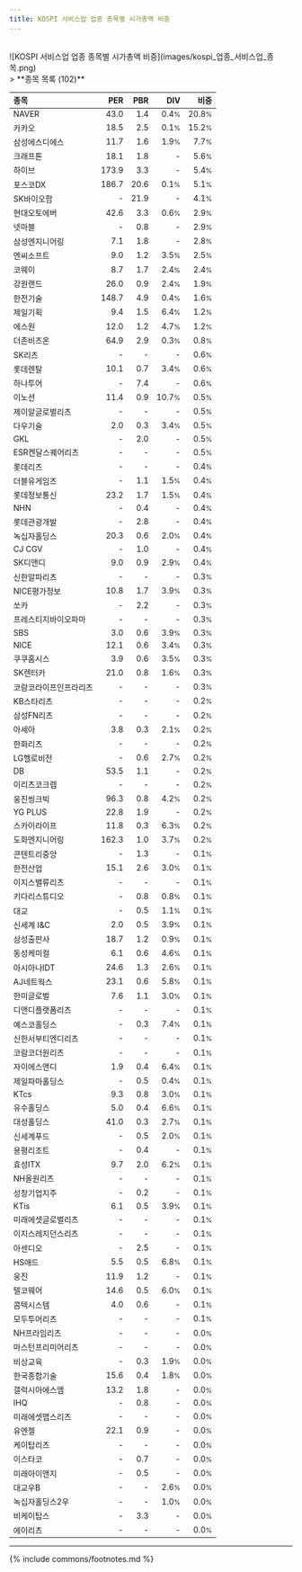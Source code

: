 ```yaml
---
title: KOSPI 서비스업 업종 종목별 시가총액 비중
---
```

<br>
![KOSPI 서비스업 업종 종목별 시가총액 비중](images/kospi_업종_서비스업_종목.png)
<br>
> **종목 목록 (102)**<a id="list"></a>

| **종목** | **PER** | **PBR** | **DIV** | **비중** |
| :------- | ------: | ------: | ------: | -------: |
| NAVER | 43.0<small></small> | 1.4<small></small> | 0.4<small>%</small> | 20.8<small>%</small> |
| 카카오 | 18.5<small></small> | 2.5<small></small> | 0.1<small>%</small> | 15.2<small>%</small> |
| 삼성에스디에스 | 11.7<small></small> | 1.6<small></small> | 1.9<small>%</small> | 7.7<small>%</small> |
| 크래프톤 | 18.1<small></small> | 1.8<small></small> | - | 5.6<small>%</small> |
| 하이브 | 173.9<small></small> | 3.3<small></small> | - | 5.4<small>%</small> |
| 포스코DX | 186.7<small></small> | 20.6<small></small> | 0.1<small>%</small> | 5.1<small>%</small> |
| SK바이오팜 | - | 21.9<small></small> | - | 4.1<small>%</small> |
| 현대오토에버 | 42.6<small></small> | 3.3<small></small> | 0.6<small>%</small> | 2.9<small>%</small> |
| 넷마블 | - | 0.8<small></small> | - | 2.9<small>%</small> |
| 삼성엔지니어링 | 7.1<small></small> | 1.8<small></small> | - | 2.8<small>%</small> |
| 엔씨소프트 | 9.0<small></small> | 1.2<small></small> | 3.5<small>%</small> | 2.5<small>%</small> |
| 코웨이 | 8.7<small></small> | 1.7<small></small> | 2.4<small>%</small> | 2.4<small>%</small> |
| 강원랜드 | 26.0<small></small> | 0.9<small></small> | 2.4<small>%</small> | 1.9<small>%</small> |
| 한전기술 | 148.7<small></small> | 4.9<small></small> | 0.4<small>%</small> | 1.6<small>%</small> |
| 제일기획 | 9.4<small></small> | 1.5<small></small> | 6.4<small>%</small> | 1.2<small>%</small> |
| 에스원 | 12.0<small></small> | 1.2<small></small> | 4.7<small>%</small> | 1.2<small>%</small> |
| 더존비즈온 | 64.9<small></small> | 2.9<small></small> | 0.3<small>%</small> | 0.8<small>%</small> |
| SK리츠 | - | - | - | 0.6<small>%</small> |
| 롯데렌탈 | 10.1<small></small> | 0.7<small></small> | 3.4<small>%</small> | 0.6<small>%</small> |
| 하나투어 | - | 7.4<small></small> | - | 0.6<small>%</small> |
| 이노션 | 11.4<small></small> | 0.9<small></small> | 10.7<small>%</small> | 0.5<small>%</small> |
| 제이알글로벌리츠 | - | - | - | 0.5<small>%</small> |
| 다우기술 | 2.0<small></small> | 0.3<small></small> | 3.4<small>%</small> | 0.5<small>%</small> |
| GKL | - | 2.0<small></small> | - | 0.5<small>%</small> |
| ESR켄달스퀘어리츠 | - | - | - | 0.5<small>%</small> |
| 롯데리츠 | - | - | - | 0.4<small>%</small> |
| 더블유게임즈 | - | 1.1<small></small> | 1.5<small>%</small> | 0.4<small>%</small> |
| 롯데정보통신 | 23.2<small></small> | 1.7<small></small> | 1.5<small>%</small> | 0.4<small>%</small> |
| NHN | - | 0.4<small></small> | - | 0.4<small>%</small> |
| 롯데관광개발 | - | 2.8<small></small> | - | 0.4<small>%</small> |
| 녹십자홀딩스 | 20.3<small></small> | 0.6<small></small> | 2.0<small>%</small> | 0.4<small>%</small> |
| CJ CGV | - | 1.0<small></small> | - | 0.4<small>%</small> |
| SK디앤디 | 9.0<small></small> | 0.9<small></small> | 2.9<small>%</small> | 0.4<small>%</small> |
| 신한알파리츠 | - | - | - | 0.3<small>%</small> |
| NICE평가정보 | 10.8<small></small> | 1.7<small></small> | 3.9<small>%</small> | 0.3<small>%</small> |
| 쏘카 | - | 2.2<small></small> | - | 0.3<small>%</small> |
| 프레스티지바이오파마 | - | - | - | 0.3<small>%</small> |
| SBS | 3.0<small></small> | 0.6<small></small> | 3.9<small>%</small> | 0.3<small>%</small> |
| NICE | 12.1<small></small> | 0.6<small></small> | 3.4<small>%</small> | 0.3<small>%</small> |
| 쿠쿠홈시스 | 3.9<small></small> | 0.6<small></small> | 3.5<small>%</small> | 0.3<small>%</small> |
| SK렌터카 | 21.0<small></small> | 0.8<small></small> | 1.6<small>%</small> | 0.3<small>%</small> |
| 코람코라이프인프라리츠 | - | - | - | 0.3<small>%</small> |
| KB스타리츠 | - | - | - | 0.2<small>%</small> |
| 삼성FN리츠 | - | - | - | 0.2<small>%</small> |
| 아세아 | 3.8<small></small> | 0.3<small></small> | 2.1<small>%</small> | 0.2<small>%</small> |
| 한화리츠 | - | - | - | 0.2<small>%</small> |
| LG헬로비전 | - | 0.6<small></small> | 2.7<small>%</small> | 0.2<small>%</small> |
| DB | 53.5<small></small> | 1.1<small></small> | - | 0.2<small>%</small> |
| 이리츠코크렙 | - | - | - | 0.2<small>%</small> |
| 웅진씽크빅 | 96.3<small></small> | 0.8<small></small> | 4.2<small>%</small> | 0.2<small>%</small> |
| YG PLUS | 22.8<small></small> | 1.9<small></small> | - | 0.2<small>%</small> |
| 스카이라이프 | 11.8<small></small> | 0.3<small></small> | 6.3<small>%</small> | 0.2<small>%</small> |
| 도화엔지니어링 | 162.3<small></small> | 1.0<small></small> | 3.7<small>%</small> | 0.2<small>%</small> |
| 콘텐트리중앙 | - | 1.3<small></small> | - | 0.1<small>%</small> |
| 한전산업 | 15.1<small></small> | 2.6<small></small> | 3.0<small>%</small> | 0.1<small>%</small> |
| 이지스밸류리츠 | - | - | - | 0.1<small>%</small> |
| 키다리스튜디오 | - | 0.8<small></small> | 0.8<small>%</small> | 0.1<small>%</small> |
| 대교 | - | 0.5<small></small> | 1.1<small>%</small> | 0.1<small>%</small> |
| 신세계 I&C | 2.0<small></small> | 0.5<small></small> | 3.9<small>%</small> | 0.1<small>%</small> |
| 삼성출판사 | 18.7<small></small> | 1.2<small></small> | 0.9<small>%</small> | 0.1<small>%</small> |
| 동성케미컬 | 6.1<small></small> | 0.6<small></small> | 4.6<small>%</small> | 0.1<small>%</small> |
| 아시아나IDT | 24.6<small></small> | 1.3<small></small> | 2.6<small>%</small> | 0.1<small>%</small> |
| AJ네트웍스 | 23.1<small></small> | 0.6<small></small> | 5.8<small>%</small> | 0.1<small>%</small> |
| 한미글로벌 | 7.6<small></small> | 1.1<small></small> | 3.0<small>%</small> | 0.1<small>%</small> |
| 디앤디플랫폼리츠 | - | - | - | 0.1<small>%</small> |
| 예스코홀딩스 | - | 0.3<small></small> | 7.4<small>%</small> | 0.1<small>%</small> |
| 신한서부티엔디리츠 | - | - | - | 0.1<small>%</small> |
| 코람코더원리츠 | - | - | - | 0.1<small>%</small> |
| 자이에스앤디 | 1.9<small></small> | 0.4<small></small> | 6.4<small>%</small> | 0.1<small>%</small> |
| 제일파마홀딩스 | - | 0.5<small></small> | 0.4<small>%</small> | 0.1<small>%</small> |
| KTcs | 9.3<small></small> | 0.8<small></small> | 3.0<small>%</small> | 0.1<small>%</small> |
| 유수홀딩스 | 5.0<small></small> | 0.4<small></small> | 6.6<small>%</small> | 0.1<small>%</small> |
| 대성홀딩스 | 41.0<small></small> | 0.3<small></small> | 2.7<small>%</small> | 0.1<small>%</small> |
| 신세계푸드 | - | 0.5<small></small> | 2.0<small>%</small> | 0.1<small>%</small> |
| 용평리조트 | - | 0.4<small></small> | - | 0.1<small>%</small> |
| 효성ITX | 9.7<small></small> | 2.0<small></small> | 6.2<small>%</small> | 0.1<small>%</small> |
| NH올원리츠 | - | - | - | 0.1<small>%</small> |
| 성창기업지주 | - | 0.2<small></small> | - | 0.1<small>%</small> |
| KTis | 6.1<small></small> | 0.5<small></small> | 3.9<small>%</small> | 0.1<small>%</small> |
| 미래에셋글로벌리츠 | - | - | - | 0.1<small>%</small> |
| 이지스레지던스리츠 | - | - | - | 0.1<small>%</small> |
| 아센디오 | - | 2.5<small></small> | - | 0.1<small>%</small> |
| HS애드 | 5.5<small></small> | 0.5<small></small> | 6.8<small>%</small> | 0.1<small>%</small> |
| 웅진 | 11.9<small></small> | 1.2<small></small> | - | 0.1<small>%</small> |
| 텔코웨어 | 14.6<small></small> | 0.5<small></small> | 6.0<small>%</small> | 0.1<small>%</small> |
| 콤텍시스템 | 4.0<small></small> | 0.6<small></small> | - | 0.1<small>%</small> |
| 모두투어리츠 | - | - | - | 0.1<small>%</small> |
| NH프라임리츠 | - | - | - | 0.0<small>%</small> |
| 마스턴프리미어리츠 | - | - | - | 0.0<small>%</small> |
| 비상교육 | - | 0.3<small></small> | 1.9<small>%</small> | 0.0<small>%</small> |
| 한국종합기술 | 15.6<small></small> | 0.4<small></small> | 1.8<small>%</small> | 0.0<small>%</small> |
| 갤럭시아에스엠 | 13.2<small></small> | 1.8<small></small> | - | 0.0<small>%</small> |
| IHQ | - | 0.8<small></small> | - | 0.0<small>%</small> |
| 미래에셋맵스리츠 | - | - | - | 0.0<small>%</small> |
| 유엔젤 | 22.1<small></small> | 0.9<small></small> | - | 0.0<small>%</small> |
| 케이탑리츠 | - | - | - | 0.0<small>%</small> |
| 이스타코 | - | 0.7<small></small> | - | 0.0<small>%</small> |
| 미래아이앤지 | - | 0.5<small></small> | - | 0.0<small>%</small> |
| 대교우B | - | - | 2.6<small>%</small> | 0.0<small>%</small> |
| 녹십자홀딩스2우 | - | - | 1.0<small>%</small> | 0.0<small>%</small> |
| 비케이탑스 | - | 3.3<small></small> | - | 0.0<small>%</small> |
| 에이리츠 | - | - | - | 0.0<small>%</small> |

---
{% include commons/footnotes.md %}